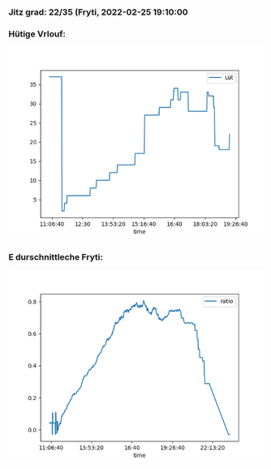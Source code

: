 ### Jitz grad: 22/35 (Fryti, 2022-02-25 19:10:00

### Hütige Vrlouf:
![Graph](Today.png)

### E durschnittleche Fryti:
![Graph](Fryti.png)